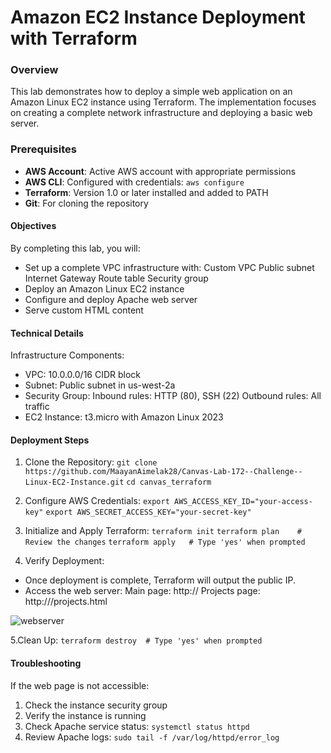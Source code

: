 # Amazon EC2 Instance Deployment with Terraform
### Overview
This lab demonstrates how to deploy a simple web application on an Amazon Linux EC2 instance using Terraform. The implementation focuses on creating a complete network infrastructure and deploying a basic web server.
### Prerequisites
- **AWS Account**: Active AWS account with appropriate permissions
- **AWS CLI**: Configured with credentials:
`aws configure`
- **Terraform**: Version 1.0 or later installed and added to PATH
- **Git**: For cloning the repository
  
#### Objectives
By completing this lab, you will:
* Set up a complete VPC infrastructure with:
Custom VPC
Public subnet
Internet Gateway
Route table
Security group
* Deploy an Amazon Linux EC2 instance
* Configure and deploy Apache web server
* Serve custom HTML content
  
#### Technical Details
Infrastructure Components:
* VPC: 10.0.0.0/16 CIDR block
* Subnet: Public subnet in us-west-2a
* Security Group:
Inbound rules: HTTP (80), SSH (22)
Outbound rules: All traffic
* EC2 Instance: t3.micro with Amazon Linux 2023

#### Deployment Steps
1. Clone the Repository:
`git clone https://github.com/MaayanAimelak28/Canvas-Lab-172--Challenge--Linux-EC2-Instance.git`
`cd canvas_terraform`

2. Configure AWS Credentials:
`export AWS_ACCESS_KEY_ID="your-access-key"`
`export AWS_SECRET_ACCESS_KEY="your-secret-key"`

3. Initialize and Apply Terraform:
`terraform init`
`terraform plan    # Review the changes`
`terraform apply   # Type 'yes' when prompted`

4. Verify Deployment:
* Once deployment is complete, Terraform will output the public IP.
* Access the web server:
Main page: http://<public-ip>
Projects page: http://<public-ip>/projects.html

![webserver](https://github.com/user-attachments/assets/376aa26f-6bef-4a73-a72c-db77967bd4a2)

5.Clean Up:
`terraform destroy  # Type 'yes' when prompted`

#### Troubleshooting
If the web page is not accessible:

1. Check the instance security group
2. Verify the instance is running
3. Check Apache service status:
`systemctl status httpd`
4. Review Apache logs:
`sudo tail -f /var/log/httpd/error_log`
